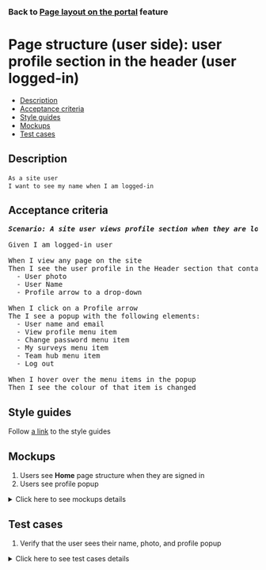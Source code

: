 ### Back to [Page layout on the portal](../../README.md) feature

# Page structure (user side): user profile section in the header (user logged-in)

- [Description](#description)
- [Acceptance criteria](#acceptance-criteria)
- [Style guides](#style-guides)
- [Mockups](#mockups)
- [Test cases](#test-cases)

## Description

    As a site user
    I want to see my name when I am logged-in

## Acceptance criteria

<pre>
<b><i>Scenario: A site user views profile section when they are logged-in</i></b>

Given I am logged-in user

When I view any page on the site
Then I see the user profile in the Header section that contains:
  - User photo
  - User Name
  - Profile arrow to a drop-down

When I click on a Profile arrow
The I see a popup with the following elements:
  - User name and email
  - View profile menu item
  - Change password menu item
  - My surveys menu item
  - Team hub menu item
  - Log out

When I hover over the menu items in the popup
Then I see the colour of that item is changed
</pre>

## Style guides

Follow [a link](https://www.figma.com/proto/0zkkf5WC77OSpvyD6YXpFE/Style-guides?page-id=0%3A1&node-id=19%3A5368&viewport=266%2C48%2C0.54&scaling=min-zoom&starting-point-node-id=19%3A5368) to the style guides

## Mockups

1. Users see <b>Home</b> page structure when they are signed in
2. Users see profile popup

<details>
  <summary>Click here to see mockups details</summary>

**1. Users see Home page structure when they are signed in:**

![Users see Home page structure when they are signed in](/web_application_features/project_layout/images/home_page_logged_in_user.png)

**2. Users see profile popup:**

![Users see profile popup](/web_application_features/project_layout/images/user_side_profile_popup.png)

</details>

## Test cases

1. Verify that the user sees their name, photo, and profile popup

<details>
  <summary>Click here to see test cases details</summary>

### **1. Verify that the user sees their name, photo, and profile popup:**

|Preconditions|Steps|Expected result
------|-------|----------
|- Go to the Sports Hub home page|1) Log in with user account</br>2) View that the user profile section</br>3) Click the profile arrow>|2) See user name, photo, profile arrow</br>3) See user name, email, and the menu|
</details>
